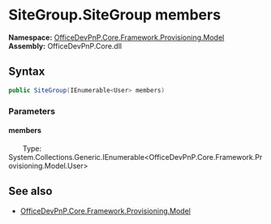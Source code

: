 # SiteGroup.SiteGroup members 
**Namespace:** [OfficeDevPnP.Core.Framework.Provisioning.Model](OfficeDevPnP.Core.Framework.Provisioning.Model.md)  
**Assembly:** OfficeDevPnP.Core.dll  
## Syntax
```C#
public SiteGroup(IEnumerable<User> members)
```
### Parameters
#### members
&emsp;&emsp;Type: System.Collections.Generic.IEnumerable<OfficeDevPnP.Core.Framework.Provisioning.Model.User>  
#### 
## See also
- [OfficeDevPnP.Core.Framework.Provisioning.Model](OfficeDevPnP.Core.Framework.Provisioning.Model.md)
